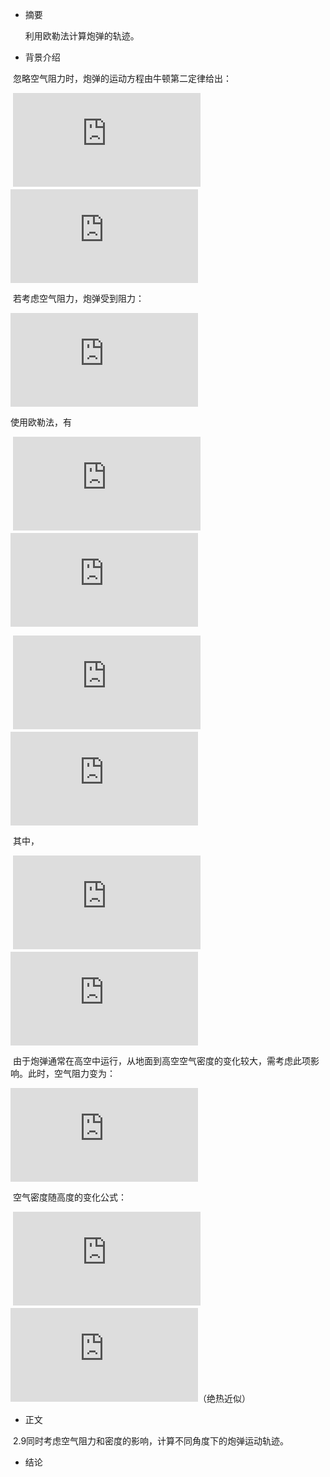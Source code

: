 * 摘要

  利用欧勒法计算炮弹的轨迹。
* 背景介绍
  
  忽略空气阻力时，炮弹的运动方程由牛顿第二定律给出：
  
  ![](http://latex.codecogs.com/gif.latex?%5Cfrac%7Bd%5E2x%7D%7Bdt%5E2%7D%3D0)　　　　
  ![](http://latex.codecogs.com/gif.latex?%5Cfrac%7Bd%5E2y%7D%7Bdt%5E2%7D%3D-g)
  
  若考虑空气阻力，炮弹受到阻力：
  
  ![](http://latex.codecogs.com/gif.latex?F_%7Bdrag%7D%3D-B_2v%5E2)
  
  使用欧勒法，有
  
  ![](http://latex.codecogs.com/gif.latex?x_%7Bi&plus;1%7D%3Dx_%7Bi%7D&plus;v_%7Bx%2Ci%7D%5CDelta%7Bt%7D)　　　　　　　　
  ![](http://latex.codecogs.com/gif.latex?y_%7Bi&plus;1%7D%3Dy_%7Bi%7D&plus;v_%7By%2Ci%7D%5CDelta%7Bt%7D)
  
  ![](http://latex.codecogs.com/gif.latex?v_%7Bx%2Ci&plus;1%7D%3Dv_%7Bx%2Ci%7D&plus;%28%5Cfrac%7BF_%7Bdrag%2Cx%7D%7D%7Bm%7D%29%20%5CDelta%20t)　　　　
  ![](http://latex.codecogs.com/gif.latex?v_%7By%2Ci&plus;1%7D%3Dv_%7By%2Ci%7D%28-g&plus;%5Cfrac%7BF_%7Bdrag%2Cy%7D%7D%7Bm%7D%29%5CDelta%7Bt%7D)
  
  其中，
  
  ![](http://latex.codecogs.com/gif.latex?F_%7Bdrag%2Cx%7D%3D-%5Cfrac%7BB_2%7D%7Bm%7Dvv_%7Bx%2Ci%7D)　  　　　
  ![](http://latex.codecogs.com/gif.latex?F_%7Bdrag%2Cy%7D%3D-%5Cfrac%7BB_2%7D%7Bm%7Dvv_%7By%2Ci%7D)
  
  由于炮弹通常在高空中运行，从地面到高空空气密度的变化较大，需考虑此项影响。此时，空气阻力变为：
  
  ![](http://latex.codecogs.com/gif.latex?F_%7Bdrag%7D%5E%7B*%7D%3D%5Cfrac%7B%5Crho%7D%7B%5Crho%20_%7B0%7D%7DF_%7Bdrag%7D%28y%3D0%29)
  
  空气密度随高度的变化公式：
    
  ![](http://latex.codecogs.com/gif.latex?%5Crho%3D%5Crho_%7B0%7D%281-%5Cfrac%7Bay%7D%7BT_%7B0%7D%7D%29%5E%7B%5Calpha%7D)　　　　
  ![](http://latex.codecogs.com/gif.latex?%5Calpha%20%5Capprox%206.5%5Ctimes%2010%5E%7B-3%7D%20m%5E%7B-1%7D)（绝热近似）
  
* 正文

  2.9同时考虑空气阻力和密度的影响，计算不同角度下的炮弹运动轨迹。

* 结论
